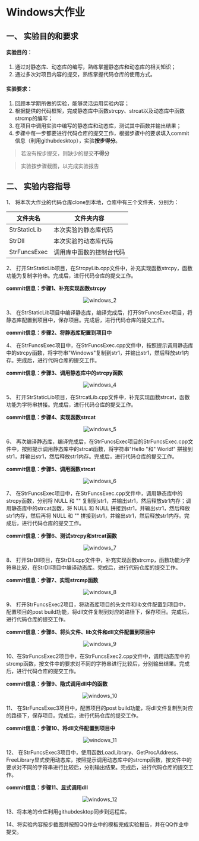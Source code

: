 # Windows大作业

## 一、	实验目的和要求
#### 实验目的：

1. 通过对静态库、动态库的编写，熟练掌握静态库和动态库的相关知识；
2. 通过多次对项目内容的提交，熟练掌握代码仓库的使用方式。

#### 实验要求：

1.	回顾本学期所做的实验，能够灵活运用实验内容；
2.	根据提供的代码框架，完成静态库中函数strcpy、strcat以及动态库中函数strcmp的编写；
3.	在项目中调用实验中编写的静态库和动态库，测试其中函数并输出结果；
4.	步骤中每一步都要进行代码仓库的提交工作，根据步骤中的要求填入commit信息（利用githubdesktop），实验**按步得分**。

> 若没有按步提交，则缺少的提交**不得分**

> 实验按步骤截图，以完成实验报告

## 二、	实验内容指导
1、	将本次大作业的代码仓库clone到本地，仓库中有三个文件夹，分别为：

文件夹名  | 文件夹内容
------------- | -------------
StrStaticLib  | 本次实验的静态库代码
StrDll  | 本次实验的动态库代码
StrFuncsExec  | 调用库中函数的控制台代码

2、	打开StrStaticLib项目，在StrcpyLib.cpp文件中，补充实现函数strcpy，函数功能为复制字符串。完成后，进行代码仓库的提交工作。

**commit信息：步骤1、补充实现函数strcpy**

<div align=center ><img src="http://win.pmease.cn/img/windows/windows_2.png" alt="windows_2"></div>

3、	在StrStaticLib项目中编译静态库，编译完成后，打开StrFuncsExec项目，将静态库配置到项目中，保存项目。完成后，进行代码仓库的提交工作。

**commit信息：步骤2、将静态库配置到项目中**

4、	在StrFuncsExec项目中，在StrFuncsExec.cpp文件中，按照提示调用静态库中的strcpy函数，将字符串"Windows"复制到str1，并输出str1，然后释放str1内存。完成后，进行代码仓库的提交工作。

**commit信息：步骤3、调用静态库中的strcpy函数**

<div align=center ><img src="http://win.pmease.cn/img/windows/windows_4.png" alt="windows_4"></div>


5、	打开StrStaticLib项目，在StrcatLib.cpp文件中，补充实现函数strcat，函数功能为字符串拼接。完成后，进行代码仓库的提交工作。

**commit信息：步骤4、实现函数strcat**

<div align=center ><img src="http://win.pmease.cn/img/windows/windows_5.png" alt="windows_5"></div>

6、	再次编译静态库，编译完成后，在StrFuncsExec项目的StrFuncsExec.cpp文件中，按照提示调用静态库中的strcat函数，将字符串"Hello "和" World!" 拼接到str1，并输出str1，然后释放str1内存。完成后，进行代码仓库的提交工作。

**commit信息：步骤5、调用函数strcat**

<div align=center ><img src="http://win.pmease.cn/img/windows/windows_6.png" alt="windows_6"></div>

7、  在StrFuncsExec项目中，在StrFuncsExec.cpp文件中，调用静态库中的strcpy函数，分别将 NULL 和 "" 复制到str1，并输出str1，然后释放str1内存；调用静态库中的strcat函数，将 NULL 和 NULL 拼接到str1，并输出str1，然后释放str1内存，然后再将 NULL 和 "" 拼接到str1，并输出str1，然后释放str1内存。完成后，进行代码仓库的提交工作。

**commit信息：步骤6、测试strcpy和strcat函数**

<div align=center ><img src="http://win.pmease.cn/img/windows/windows_7.png" alt="windows_7"></div>


8、	打开StrDll项目，在StrDll.cpp文件中，补充实现函数strcmp，函数功能为字符串比较，在StrDll项目中编译动态库。完成后，进行代码仓库的提交工作。

**commit信息：步骤7、实现strcmp函数**

<div align=center ><img src="http://win.pmease.cn/img/windows/windows_8.png" alt="windows_8"></div>

9、	打开StrFuncsExec2项目，将动态库项目的头文件和lib文件配置到项目中，配置项目的post build功能，将dll文件复制到对应的路径下，保存项目。完成后，进行代码仓库的提交工作。

**commit信息：步骤8、将头文件、lib文件和dll文件配置到项目中**

<div align=center ><img src="http://win.pmease.cn/img/windows/windows_9.png" alt="windows_9"></div>

10、在StrFuncsExec2项目中，在StrFuncsExec2.cpp文件中，调用动态库中的strcmp函数，按文件中的要求对不同的字符串进行比较后，分别输出结果。完成后，进行代码仓库的提交工作。

**commit信息：步骤9、隐式调用dll中的函数**

<div align=center ><img src="http://win.pmease.cn/img/windows/windows_10.png" alt="windows_10"></div>

11、	在StrFuncsExec3项目中，配置项目的post build功能，将dll文件复制到对应的路径下，保存项目。完成后，进行代码仓库的提交工作。

**commit信息：步骤10、将dll文件配置到项目中**

<div align=center ><img src="http://win.pmease.cn/img/windows/windows_11.png" alt="windows_11"></div>

12、	在StrFuncsExec3项目中，使用函数LoadLibrary、GetProcAddress、FreeLibrary显式使用动态库，按照提示调用动态库中的strcmp函数，按文件中的要求对不同的字符串进行比较后，分别输出结果。完成后，进行代码仓库的提交工作。

**commit信息：步骤11、显式调用dll**

<div align=center ><img src="http://win.pmease.cn/img/windows/windows_12.png" alt="windows_12"></div>

13、将本地的仓库利用githubdesktop同步到远程库。

14、将实验内容按步截图并按照QQ作业中的模板完成实验报告，并在QQ作业中提交。